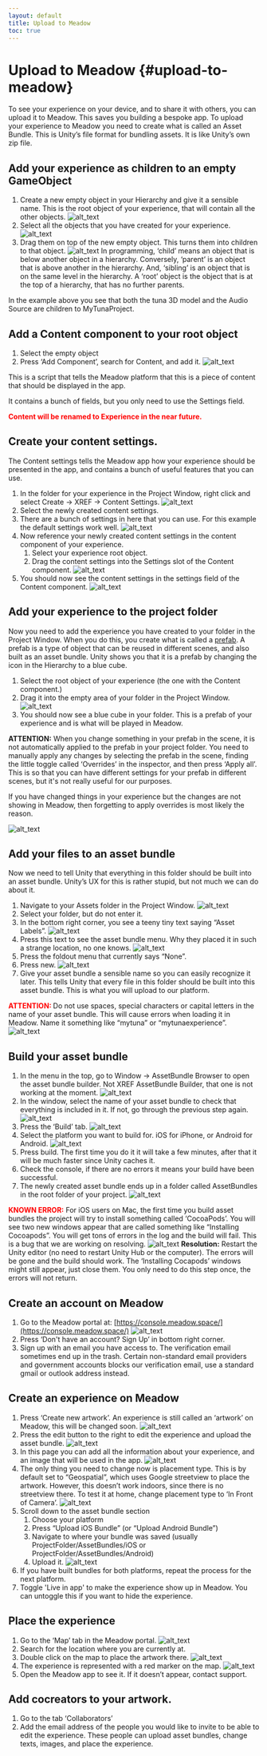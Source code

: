 ```yaml
---
layout: default
title: Upload to Meadow
toc: true
---
```


# Upload to Meadow {#upload-to-meadow}

To see your experience on your device, and to share it with others, you can upload it to Meadow. This saves you building a bespoke app.
To upload your experience to Meadow you need to create what is called an Asset Bundle. This is Unity’s file format for bundling assets. It is like Unity’s own zip file. 


## Add your experience as children to an empty GameObject

1. Create a new empty object in your Hierarchy and give it a sensible name. This is the root object of your experience, that will contain all the other objects.
![alt_text](images/create-prefab-root.webp "image_tooltip")
2. Select all the objects that you have created for your experience.
![alt_text](images/select-experience-objects.webp "image_tooltip")
3. Drag them on top of the new empty object. This turns them into children to that object.
![alt_text](images/child-to-prefab-root.webp "image_tooltip")
In programming, ‘child’ means an object that is below another object in a hierarchy. Conversely, ‘parent’ is an object that is above another in the hierarchy. And, ‘sibling’ is an object that is on the same level in the hierarchy. A ‘root’ object is the object that is at the top of a hierarchy, that has no further parents. 

In the example above you see that both the tuna 3D model and the Audio Source are children to MyTunaProject. 

## Add a Content component to your root object

1. Select the empty object
2. Press ‘Add Component’, search for Content, and add it.
![alt_text](images/add-content-component.webp "image_tooltip")

This is a script that tells the Meadow platform that this is a piece of content that should be displayed in the app. 

It contains a bunch of fields, but you only need to use the Settings field.

**<font color="red">Content will be renamed to Experience in the near future.</font>**

## Create your content settings. 

The Content settings tells the Meadow app how your experience should be presented in the app, and contains a bunch of useful features that you can use. 

1. In the folder for your experience in the Project Window, right click and select Create -> XREF -> Content Settings.
![alt_text](images/create-content-settings.webp "image_tooltip")
2. Select the newly created content settings. 
3. There are a bunch of settings in here that you can use. For this example the default settings work well. 
![alt_text](images/content-settings.webp "image_tooltip")
3. Now reference your newly created content settings in the content component of your experience. 
    1. Select your experience root object. 
    2. Drag the content settings into the Settings slot of the Content component. 
![alt_text](images/reference-content-settings.webp "image_tooltip")
4. You should now see the content settings in the settings field of the Content component.
![alt_text](images/content-settings-set.webp "image_tooltip")

## Add your experience to the project folder

Now you need to add the experience you have created to your folder in the Project Window. When you do this, you create what is called a [prefab](https://docs.unity3d.com/Manual/Prefabs.html). A prefab is a type of object that can be reused in different scenes, and also built as an asset bundle. Unity shows you that it is a prefab by changing the icon in the Hierarchy to a blue cube.

1. Select the root object of your experience (the one with the Content component.)
2. Drag it into the empty area of your folder in the Project Window. 
![alt_text](images/create-prefab.webp "image_tooltip")
3. You should now see a blue cube in your folder. This is a prefab of your experience and is what will be played in Meadow.

**ATTENTION:** When you change something in your prefab in the scene, it is not automatically applied to the prefab in your project folder. You need to manually apply any changes by selecting the prefab in the scene, finding the little toggle called ‘Overrides’ in the inspector, and then press ‘Apply all’. This is so that you can have different settings for your prefab in different scenes, but it's not really useful for our purposes.

If you have changed things in your experience but the changes are not showing in Meadow, then forgetting to apply overrides is most likely the reason.

![alt_text](images/apply-overrides.webp "image_tooltip")

## Add your files to an asset bundle 

Now we need to tell Unity that everything in this folder should be built into an asset bundle. Unity’s UX for this is rather stupid, but not much we can do about it. 

1. Navigate to your Assets folder in the Project Window.
![alt_text](images/asset-folder.webp "image_tooltip")
2. Select your folder, but do not enter it.
3. In the bottom right corner, you see a teeny tiny text saying “Asset Labels”. 
![alt_text](images/asset-labels.webp "image_tooltip")
4. Press this text to see the asset bundle menu. Why they placed it in such a strange location, no one knows.
![alt_text](images/asset-menu.webp "image_tooltip")
5. Press the foldout menu that currently says “None”.
6. Press new. 
![alt_text](images/asset-menu-open.webp "image_tooltip")
7. Give your asset bundle a sensible name so you can easily recognize it later. This tells Unity that every file in this folder should be built into this asset bundle. This is what you will upload to our platform. 

**<font color="red">ATTENTION: </font>** Do not use spaces, special characters or capital letters in the name of your asset bundle. This will cause errors when loading it in Meadow. Name it something like “mytuna” or “mytunaexperience”.
![alt_text](images/name-asset-bundle.webp "image_tooltip")


## Build your asset bundle

1. In the menu in the top, go to Window -> AssetBundle Browser to open the asset bundle builder. Not XREF AssetBundle Builder, that one is not working at the moment.
![alt_text](images/assetbundlebrowser.webp "image_tooltip")
2. In the window, select the name of your asset bundle to check that everything is included in it. If not, go through the previous step again.
![alt_text](images/configure-asset-bundle.webp "image_tooltip")
3. Press the ‘Build’ tab.
![alt_text](images/assetbundle-window-build.webp "image_tooltip")
4. Select the platform you want to build for. iOS for iPhone, or Android for Android.
![alt_text](images/assetbundle-window-select-platform.webp "image_tooltip")
5. Press build. The first time you do it it will take a few minutes, after that it will be much faster since Unity caches it.
6. Check the console, if there are no errors it means your build have been successful. 
7. The newly created asset bundle ends up in a folder called AssetBundles in the root folder of your project. 
![alt_text](images/created-assetbundles.webp "image_tooltip")

**<font color="red">KNOWN ERROR:</font>** For iOS users on Mac, the first time you build asset bundles the project will try to install something called ‘CocoaPods’. You will see two new windows appear that are called something like “Installing Cocoapods”. You will get tons of errors in the log and the build will fail. This is a bug that we are working on resolving.
![alt_text](images/cocoapods-error.webp "image_tooltip")
**Resolution:** Restart the Unity editor (no need to restart Unity Hub or the computer). The errors will be gone and the build should work. The ‘Installing Cocapods’ windows might still appear, just close them. You only need to do this step once, the errors will not return.

## Create an account on Meadow 

1. Go to the Meadow portal at: [https://console.meadow.space/](https://console.meadow.space/)
![alt_text](images/meadow-console.webp "image_tooltip")
2. Press ‘Don't have an account? Sign Up’ in bottom right corner. 
3. Sign up with an email you have access to. The verification email sometimes end up in the trash. Certain non-standard email providers and government accounts blocks our verification email, use a standard gmail or outlook address instead. 

## Create an experience on Meadow

1. Press ‘Create new artwork’. An experience is still called an ‘artwork’ on Meadow, this will be changed soon.
![alt_text](images/create-new-experience.webp "image_tooltip")
2. Press the edit button to the right to edit the experience and upload the asset bundle.
![alt_text](images/edit-experience.webp "image_tooltip")
3. In this page you can add all the information about your experience, and an image that will be used in the app. 
![alt_text](images/experience-settings.webp "image_tooltip")
4. The only thing you need to change now is placement type. This is by default set to “Geospatial”, which uses Google streetview to place the artwork. However, this doesn’t work indoors, since there is no streetview there. To test it at home, change placement type to ‘In Front of Camera’.
![alt_text](images/placement-type.webp "image_tooltip")
5. Scroll down to the asset bundle section
    1. Choose your platform
    2. Press “Upload iOS Bundle” (or “Upload Android Bundle”)
    3. Navigate to where your bundle was saved (usually ProjectFolder/AssetBundles/iOS or ProjectFolder/AssetBundles/Android)
    4. Upload it.
![alt_text](images/upload-asset-bundle.webp "image_tooltip")
6. If you have built bundles for both platforms, repeat the process for the next platform.
7. Toggle 'Live in app' to make the experience show up in Meadow. You can untoggle this if you want to hide the experience.

## Place the experience 

1. Go to the ‘Map’ tab in the Meadow portal. 
![alt_text](images/map.webp "image_tooltip")
2. Search for the location where you are currently at. 
3. Double click on the map to place the artwork there. 
![alt_text](images/add-artwork.webp "image_tooltip")
4. The experience is represented with a red marker on the map.
![alt_text](images/experience-marker-on-map.webp "image_tooltip")
5. Open the Meadow app to see it. If it doesn’t appear, contact support.

## Add cocreators to your artwork. 

1. Go to the tab ‘Collaborators’
2. Add the email address of the people you would like to invite to be able to edit the experience. These people can upload asset bundles, change texts, images, and place the experience. 